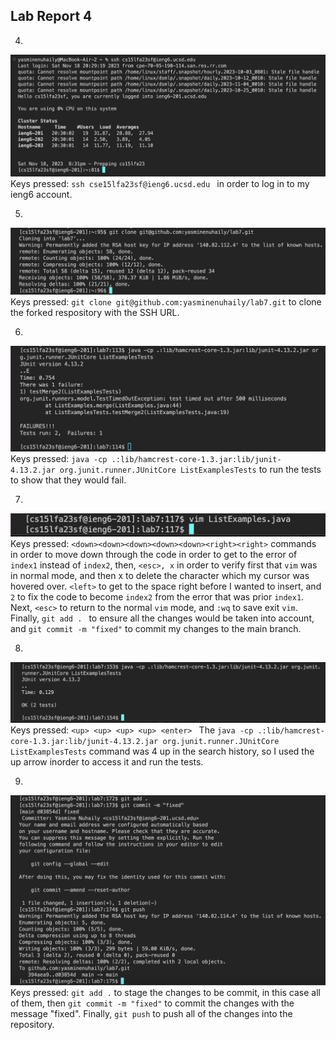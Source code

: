 ## Lab Report 4 <br>

4. <br>
![Image](step4.png) <br> Keys pressed: `ssh cse15lfa23sf@ieng6.ucsd.edu ` in order to log in to my ieng6 account.

5. <br>
![Image](step5.png) <br> Keys pressed: `git clone git@github.com:yasminenuhaily/lab7.git` to clone the forked respository with the SSH URL.

6. <br>
![Image](step6.png) <br> Keys pressed: `java -cp .:lib/hamcrest-core-1.3.jar:lib/junit-4.13.2.jar org.junit.runner.JUnitCore ListExamplesTests` to run the tests to show that they would fail. 

7. <br>
![Image](step7.png) <br> Keys pressed: ` <down><down><down><down><down><right><right> ` commands in order to move down through the code in order to get to the error of `index1` instead of `index2`, then, `<esc>, x` in order to verify first that `vim` was in normal mode, and then x to delete the character which my cursor was hovered over. `<left>` to get to the space right before I wanted to insert, and `2` to fix the code to become `index2` from the error that was prior `index1`. Next, `<esc>` to return to the normal `vim` mode, and `:wq` to save exit `vim`. Finally, `git add . ` to ensure all the changes would be taken into account, and `git commit -m "fixed"` to commit my changes to the main branch.

8. <br>
![Image](step8.png) <br> Keys pressed: `<up> <up> <up> <up> <enter> ` The `java -cp .:lib/hamcrest-core-1.3.jar:lib/junit-4.13.2.jar org.junit.runner.JUnitCore ListExamplesTests` command was 4 up in the search history, so I used the up arrow inorder to access it and run the tests.

9. <br>
![Image](step9.png) <br> Keys pressed: `git add .` to stage the changes to be commit, in this case all of them, then `git commit -m "fixed"` to commit the changes with the message "fixed". Finally, `git push` to push all of the changes into the repository.
